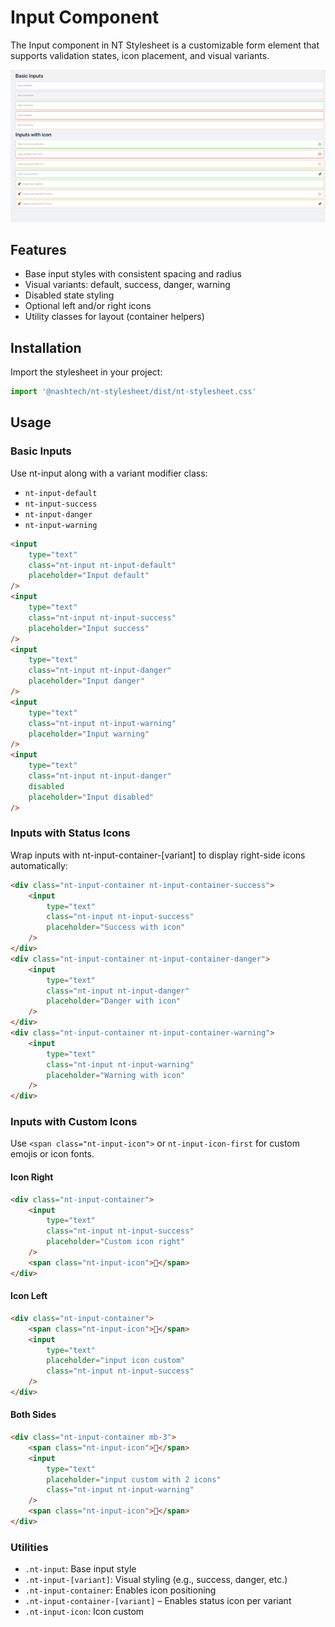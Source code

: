 # Input Component

The Input component in NT Stylesheet is a customizable form element that supports validation states, icon placement, and visual variants.

![alt text](./input.png)

## Features

-   Base input styles with consistent spacing and radius
-   Visual variants: default, success, danger, warning
-   Disabled state styling
-   Optional left and/or right icons
-   Utility classes for layout (container helpers)

## Installation

Import the stylesheet in your project:

```js
import '@nashtech/nt-stylesheet/dist/nt-stylesheet.css'
```

## Usage

### Basic Inputs

Use nt-input along with a variant modifier class:

-   `nt-input-default`
-   `nt-input-success`
-   `nt-input-danger`
-   `nt-input-warning`

```html
<input
    type="text"
    class="nt-input nt-input-default"
    placeholder="Input default"
/>
<input
    type="text"
    class="nt-input nt-input-success"
    placeholder="Input success"
/>
<input
    type="text"
    class="nt-input nt-input-danger"
    placeholder="Input danger"
/>
<input
    type="text"
    class="nt-input nt-input-warning"
    placeholder="Input warning"
/>
<input
    type="text"
    class="nt-input nt-input-danger"
    disabled
    placeholder="Input disabled"
/>
```

### Inputs with Status Icons

Wrap inputs with nt-input-container-[variant] to display right-side icons automatically:

```html
<div class="nt-input-container nt-input-container-success">
    <input
        type="text"
        class="nt-input nt-input-success"
        placeholder="Success with icon"
    />
</div>
<div class="nt-input-container nt-input-container-danger">
    <input
        type="text"
        class="nt-input nt-input-danger"
        placeholder="Danger with icon"
    />
</div>
<div class="nt-input-container nt-input-container-warning">
    <input
        type="text"
        class="nt-input nt-input-warning"
        placeholder="Warning with icon"
    />
</div>
```

### Inputs with Custom Icons

Use `<span class="nt-input-icon">` or `nt-input-icon-first` for custom emojis or icon fonts.

#### Icon Right

```html
<div class="nt-input-container">
    <input
        type="text"
        class="nt-input nt-input-success"
        placeholder="Custom icon right"
    />
    <span class="nt-input-icon">🚀</span>
</div>
```

#### Icon Left

```html
<div class="nt-input-container">
    <span class="nt-input-icon">🚀</span>
    <input
        type="text"
        placeholder="input icon custom"
        class="nt-input nt-input-success"
    />
</div>
```

#### Both Sides

```html
<div class="nt-input-container mb-3">
    <span class="nt-input-icon">🚀</span>
    <input
        type="text"
        placeholder="input custom with 2 icons"
        class="nt-input nt-input-warning"
    />
    <span class="nt-input-icon">🚀</span>
</div>
```

### Utilities

-   `.nt-input`: Base input style
-   `.nt-input-[variant]`: Visual styling (e.g., success, danger, etc.)
-   `.nt-input-container`: Enables icon positioning
-   `.nt-input-container-[variant]` – Enables status icon per variant
-   `.nt-input-icon`: Icon custom

